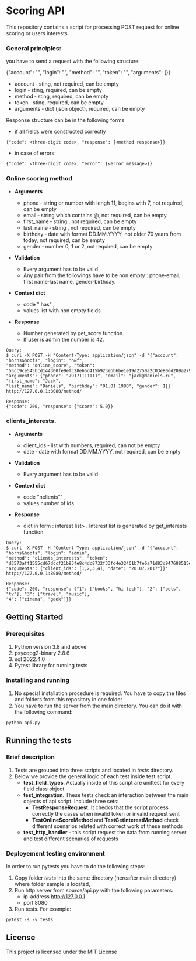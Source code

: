 # Scoring API

This repository contains a script for processing POST request for online scoring or users interests.

### General principles:

you have to send a request with the following structure:

{"account": "<company name>", "login": "<user login>", "method": "<method name>", "token":
"<auth token>", "arguments": {<dict with special arguments>}}
- account ‑ sting, not required, can be empty
- login ‑ sting, required, can be empty
- method ‑ sting, required, can be empty
- token ‑ sting, required, can be empty
- arguments ‑ dict (json object), required, can be empty

Response structure can be in the following forms

- if all fields were constructed correctly

```
{"code": <three-digit code>, "response": {<method response>}}

```

- in case of errors:

```
{"code": <three-digit code>, "error": {<error message>}}
```

### Online scoring method

- **Arguments**

    - phone ‑ string or number with lengh 11, begins with 7, not required, can be empty
    - email ‑ string which contains @, not required, can be empty
    - first_name ‑ string , not required, can be empty
    - last_name ‑ string , not required, can be empty
    - birthday ‑ date with format DD.MM.YYYY, not older 70 years from today, not required, can be empty
    - gender ‑ number 0, 1 or 2, not required, can be empty

- **Validation** 
    - Every argument has to be valid 
    - Any pair from the followings have to be non empty : phone‑email, first name‑last name, gender‑birthday.

- **Context dict** 
    - code " has" , 
    - values list with non empty fields

- **Response**
    - Number generated by get_score function. 
    - If user is admin the number is 42.

```
Query: 
$ curl -X POST -H "Content-Type: application/json" -d '{"account": "horns&hoofs", "login": "h&f",
"method": "online_score", "token":
"55cc9ce545bcd144300fe9efc28e65d415b923ebb6be1e19d2750a2c03e80dd209a27954dca045e5bb12418e7d89b6d718a9e35af3
"arguments": {"phone": "79171111111", "email": "jack@daniels.ru", "first_name": "Jack",
"last_name": "Daniels", "birthday": "01.01.1980", "gender": 1}}' http://127.0.0.1:8080/method/

Response:
{"code": 200, "response": {"score": 5.0}}
```


### clients_interests.

- **Arguments**

    - client_ids ‑ list with numbers, required, can not be empty
    - date ‑ date with format DD.MM.YYYY, not required, can be empty

- **Validation** 
    - Every argument has to be valid 
    
- **Context dict** 
    - code "nclients"" , 
    - values number of ids

- **Response**
    - dict in form <client id>: interest list> . Interest list is generated by get_interests function

```
Query: 
$ curl -X POST -H "Content-Type: application/json" -d '{"account": "horns&hoofs", "login": "admin",
"method": "clients_interests", "token":
"d3573aff1555cd67dccf21b95fe8c4dc8732f33fd4e32461b7fe6a71d83c947688515e36774c00fb630b039fe2223c991f045f13f2
"arguments": {"client_ids": [1,2,3,4], "date": "20.07.2017"}}' http://127.0.0.1:8080/method/

Response:
{"code": 200, "response": {"1": ["books", "hi-tech"], "2": ["pets", "tv"], "3": ["travel", "music"],
"4": ["cinema", "geek"]}}
```

## Getting Started

### Prerequisites

1. Python version 3.8 and above
2. psycopg2-binary 2.8.6
2. sql 2022.4.0
3. Pytest library for running tests

### Installing and running

1. No special installation procedure is required. You have to copy the files and folders from this repository in one folder
2. You have to run the server from the main directory. You can do it with the following command:

```
python api.py

```

## Running the tests

### Brief description

1. Tests are grouped into three scripts and located in _tests_ directory. 
2. Below we provide the general logic of each test inside test script.
    * **test_field_types**. Actually inside of this script are unittest for every field class object     
    * **test_integration**. These tests check an interaction between the main objects of api script. Include three sets:
        * **TestResponseRequest**. It checks that the script process correctly the cases when invalid token or invalid request sent
        * **TestOnlineScoreMethod** and **TestGetInterestMethod** check different scenarios related with correct work of these methods
    * **test_http_handler** - this script request the data from running server and test different scenarios of requests

### Deployement testing environment
In order to run pytests you have to do the following steps:
1. Copy folder _tests_ into the same directory (hereafter main directory) where folder sample is located, 
2. Run http server from source/api.py with the following parameters:
    - ip-address http://127.0.0.1
    - port 8080
2. Run tests. For example:

```
pytest -s -v tests

```


## License

This project is licensed under the MIT License
